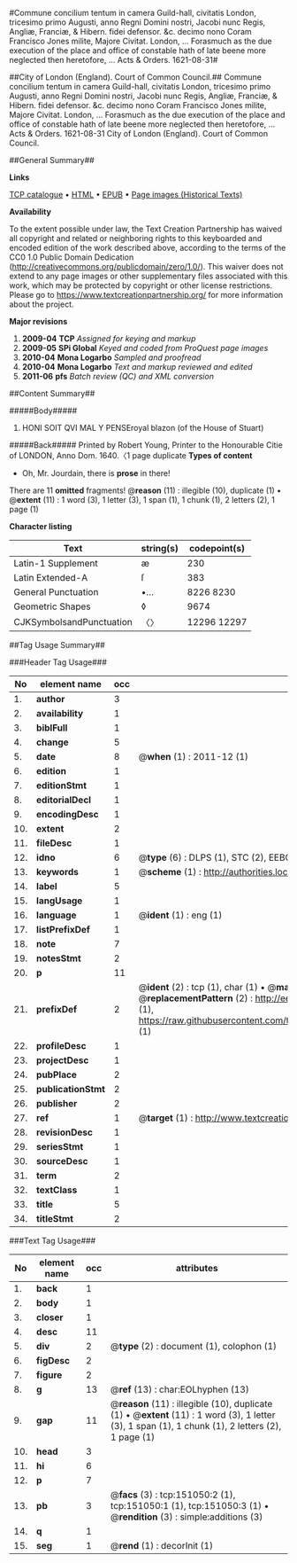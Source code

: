 #Commune concilium tentum in camera Guild-hall, civitatis London, tricesimo primo Augusti, anno Regni Domini nostri, Jacobi nunc Regis, Angliæ, Franciæ, & Hibern. fidei defensor. &c. decimo nono Coram Francisco Jones milite, Majore Civitat. London, ... Forasmuch as the due execution of the place and office of constable hath of late beene more neglected then heretofore, ... Acts & Orders. 1621-08-31#

##City of London (England). Court of Common Council.##
Commune concilium tentum in camera Guild-hall, civitatis London, tricesimo primo Augusti, anno Regni Domini nostri, Jacobi nunc Regis, Angliæ, Franciæ, & Hibern. fidei defensor. &c. decimo nono Coram Francisco Jones milite, Majore Civitat. London, ... Forasmuch as the due execution of the place and office of constable hath of late beene more neglected then heretofore, ...
Acts & Orders. 1621-08-31
City of London (England). Court of Common Council.

##General Summary##

**Links**

[TCP catalogue](http://www.ota.ox.ac.uk/tcp/)  • 
[HTML](http://tei.it.ox.ac.uk/tcp/Texts-HTML/free/A72/A72796.html)  • 
[EPUB](http://tei.it.ox.ac.uk/tcp/Texts-EPUB/free/A72/A72796.epub) • 
[Page images (Historical Texts)](https://historicaltexts.jisc.ac.uk/eebo-99900369e)

**Availability**

To the extent possible under law, the Text Creation Partnership has waived all copyright and related or neighboring rights to this keyboarded and encoded edition of the work described above, according to the terms of the CC0 1.0 Public Domain Dedication (http://creativecommons.org/publicdomain/zero/1.0/). This waiver does not extend to any page images or other supplementary files associated with this work, which may be protected by copyright or other license restrictions. Please go to https://www.textcreationpartnership.org/ for more information about the project.

**Major revisions**

1. __2009-04__ __TCP__ *Assigned for keying and markup*
1. __2009-05__ __SPi Global__ *Keyed and coded from ProQuest page images*
1. __2010-04__ __Mona Logarbo__ *Sampled and proofread*
1. __2010-04__ __Mona Logarbo__ *Text and markup reviewed and edited*
1. __2011-06__ __pfs__ *Batch review (QC) and XML conversion*

##Content Summary##

#####Body#####

1. HONI SOIT QVI MAL Y PENSEroyal blazon (of the House of Stuart)

#####Back#####
Printed by Robert Young, Printer to the Honourable Citie of LONDON, Anno Dom. 1640.〈1 page duplicate
**Types of content**

  * Oh, Mr. Jourdain, there is **prose** in there!

There are 11 **omitted** fragments! 
 @__reason__ (11) : illegible (10), duplicate (1)  •  @__extent__ (11) : 1 word (3), 1 letter (3), 1 span (1), 1 chunk (1), 2 letters (2), 1 page (1)

**Character listing**


|Text|string(s)|codepoint(s)|
|---|---|---|
|Latin-1 Supplement|æ|230|
|Latin Extended-A|ſ|383|
|General Punctuation|•…|8226 8230|
|Geometric Shapes|◊|9674|
|CJKSymbolsandPunctuation|〈〉|12296 12297|

##Tag Usage Summary##

###Header Tag Usage###

|No|element name|occ|attributes|
|---|---|---|---|
|1.|__author__|3||
|2.|__availability__|1||
|3.|__biblFull__|1||
|4.|__change__|5||
|5.|__date__|8| @__when__ (1) : 2011-12 (1)|
|6.|__edition__|1||
|7.|__editionStmt__|1||
|8.|__editorialDecl__|1||
|9.|__encodingDesc__|1||
|10.|__extent__|2||
|11.|__fileDesc__|1||
|12.|__idno__|6| @__type__ (6) : DLPS (1), STC (2), EEBO-CITATION (1), PROQUEST (1), VID (1)|
|13.|__keywords__|1| @__scheme__ (1) : http://authorities.loc.gov/ (1)|
|14.|__label__|5||
|15.|__langUsage__|1||
|16.|__language__|1| @__ident__ (1) : eng (1)|
|17.|__listPrefixDef__|1||
|18.|__note__|7||
|19.|__notesStmt__|2||
|20.|__p__|11||
|21.|__prefixDef__|2| @__ident__ (2) : tcp (1), char (1)  •  @__matchPattern__ (2) : ([0-9\-]+):([0-9IVX]+) (1), (.+) (1)  •  @__replacementPattern__ (2) : http://eebo.chadwyck.com/downloadtiff?vid=$1&page=$2 (1), https://raw.githubusercontent.com/textcreationpartnership/Texts/master/tcpchars.xml#$1 (1)|
|22.|__profileDesc__|1||
|23.|__projectDesc__|1||
|24.|__pubPlace__|2||
|25.|__publicationStmt__|2||
|26.|__publisher__|2||
|27.|__ref__|1| @__target__ (1) : http://www.textcreationpartnership.org/docs/. (1)|
|28.|__revisionDesc__|1||
|29.|__seriesStmt__|1||
|30.|__sourceDesc__|1||
|31.|__term__|2||
|32.|__textClass__|1||
|33.|__title__|5||
|34.|__titleStmt__|2||


###Text Tag Usage###

|No|element name|occ|attributes|
|---|---|---|---|
|1.|__back__|1||
|2.|__body__|1||
|3.|__closer__|1||
|4.|__desc__|11||
|5.|__div__|2| @__type__ (2) : document (1), colophon (1)|
|6.|__figDesc__|2||
|7.|__figure__|2||
|8.|__g__|13| @__ref__ (13) : char:EOLhyphen (13)|
|9.|__gap__|11| @__reason__ (11) : illegible (10), duplicate (1)  •  @__extent__ (11) : 1 word (3), 1 letter (3), 1 span (1), 1 chunk (1), 2 letters (2), 1 page (1)|
|10.|__head__|3||
|11.|__hi__|6||
|12.|__p__|7||
|13.|__pb__|3| @__facs__ (3) : tcp:151050:2 (1), tcp:151050:1 (1), tcp:151050:3 (1)  •  @__rendition__ (3) : simple:additions (3)|
|14.|__q__|1||
|15.|__seg__|1| @__rend__ (1) : decorInit (1)|
